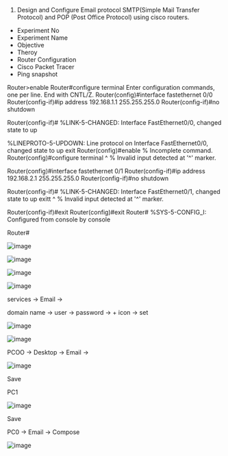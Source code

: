 1. Design and Configure Email protocol SMTP(Simple Mail Transfer Protocol) and POP (Post Office Protocol) using cisco routers.

- Experiment No
- Experiment Name
- Objective
- Theroy
- Router Configuration
- Cisco Packet Tracer
- Ping snapshot



Router>enable
Router#configure terminal
Enter configuration commands, one per line.  End with CNTL/Z.
Router(config)#interface fastethernet 0/0
Router(config-if)#ip address 192.168.1.1 255.255.255.0
Router(config-if)#no shutdown

Router(config-if)#
%LINK-5-CHANGED: Interface FastEthernet0/0, changed state to up

%LINEPROTO-5-UPDOWN: Line protocol on Interface FastEthernet0/0, changed state to up
exit
Router(config)#enable
% Incomplete command.
Router(config)#configure terminal
                     ^
% Invalid input detected at '^' marker.
	
Router(config)#interface fastethernet 0/1
Router(config-if)#ip address 192.168.2.1 255.255.255.0
Router(config-if)#no shutdown

Router(config-if)#
%LINK-5-CHANGED: Interface FastEthernet0/1, changed state to up
exitt
                      ^
% Invalid input detected at '^' marker.
	
Router(config-if)#exit
Router(config)#exit
Router#
%SYS-5-CONFIG_I: Configured from console by console

Router#

![image](https://user-images.githubusercontent.com/47166768/222942972-6b7a2555-b430-459e-abd8-dfe0928af745.png)



![image](https://user-images.githubusercontent.com/47166768/222943003-41bc0cbd-712b-405d-8b48-cf623f4d0fb4.png)

![image](https://user-images.githubusercontent.com/47166768/222943035-9ef126dc-718f-4465-a7ed-ad7bd992923e.png)

![image](https://user-images.githubusercontent.com/47166768/222943069-14c711ee-f9f6-43d7-9351-9aa8823a66ea.png)



services -> Email -> 

domain name -> user -> password -> + icon -> set 

![image](https://user-images.githubusercontent.com/47166768/222943161-e2943b2a-aa79-4773-80c1-dcb63e8266a4.png)

![image](https://user-images.githubusercontent.com/47166768/222943193-6d59bf51-c00f-4580-8ab7-101bdf03a799.png)

PCOO -> Desktop -> Email -> 

![image](https://user-images.githubusercontent.com/47166768/222943258-a2283006-9fd4-4afb-9b8d-ee5140b94db4.png)

Save

PC1

![image](https://user-images.githubusercontent.com/47166768/222943302-18f1dd2a-a998-43cb-8846-7458d7322867.png)

Save

PC0 -> Email -> Compose 

![image](https://user-images.githubusercontent.com/47166768/222943343-a10eb41b-32f0-4833-a88f-1c5291768086.png)


